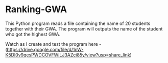 # Ranking-GWA
This Python program reads a file containing the name of 20 students together with their GWA. The program will outputs the name of the student who got the highest GWA.

Watch as I create and test the program here - (https://drive.google.com/file/d/1nW-K5DI0v9qesPWDCOVFWiLJ3AZci85y/view?usp=share_link)

